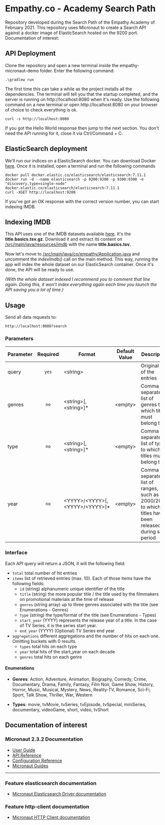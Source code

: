 # Empathy.co - Academy Search Path

Repository developed during the Search Path of the Empathy Academy of February 2021.
This repository uses Micronaut to create a Search API against a docker image of ElasticSearch hosted on the 9200 port.
Documentation of interest:

## API Deployment

Clone the repository and open a new terminal inside the empathy-micronaut-demo folder. Enter the following command:

```shell
.\gradlew run
```

The first time this can take a while as the project installs all the dependencies.
The terminal will tell you that the startup completed, and the server is running on http://localhost:8080 when it's ready.
Use the following command on a new terminal or open http://localhost:8080 on your browser of choice to check everything is ok.

```shell
curl -s http://localhost:8080
```

If you got the Hello World response then jump to the next section.
You don't need the API running for it, close it via Ctrl/Command + C.

## ElasticSearch deployment

We'll run our indices on a ElasticSearch docker.
You can download Docker [here](https://www.docker.com/products/docker-desktop).
Once it is installed, open a terminal and run the following commands 

```shell
docker pull docker.elastic.co/elasticsearch/elasticsearch:7.11.1
docker run -d --name elasticsearch -p 9200:9200 -p 9300:9300 -e "discovery.type=single-node" docker.elastic.co/elasticsearch/elasticsearch:7.11.1
curl -XGET http://localhost:9200
```

If you've got an OK response with the correct version number, you can start indexing IMDB.

## Indexing IMDB

This API uses one of the IMDB datasets available [here](https://datasets.imdbws.com).
It's the **title.basics.tsv.gz**. 
Download it and extract its content on [/src/main/java/resources/imdb](/src/main/java/resources/imdb) 
with the name **title.basics.tsv**. 

Now let's move to [/src/main/java/co/empathy/Application.java](/src/main/java/co/empathy/Application.java)
and uncomment the *indexImdb()* call on the main method.
This way, running the app will index the whole dataset on our ElasticSearch container.
Once it's done, the API will be ready to use.

*(With the whole dataset indexed I recommend you to comment that line again.
Doing this, it won't index everything again each time you launch the API saving you a lot of time.)*

## Usage

Send all data requests to:

```
http://localhost:8080?search
```

### Parameters

| Parameter | Required | Format | Default Value | Description |
|---|:---:|---|---|---|
| query | `yes` | \<string\> | | Original title of the entries |
| genres | `no` | \<string\>[,\<string\>]* | \<empty\> | Comma separated list of genres to which titles must belong to |
| type | `no` | \<string\>[,\<string\>]* |  \<empty\> | Comma separated list of types to which titles must belong to |
| year | `no` | \<YYYY\>/\<YYYY\>[,\<YYYY\>/\<YYYY\>]* |  \<empty\> | Comma separated list of ranges, such as 2000/2010, to which titles have been released during such period

### Interface

Each API query will return a JSON, it will the following field:

* `total` total number of hit entries
* `items` list of retrieved entries (max. 10). Each of those items have the following fields:
    * `id` (string) alphanumeric unique identifier of the title
    * `title` (string) the more popular title / the title used by the filmmakers on promotional materials at the time of release
    * `genres` (string array) up to three genres associated with the title (see Enumerations - Genres)
    * `type` (string) the type/format of the title (see Enumerations - Types)
    * `start_year` (YYYY) represents the release year of a title. 
      In the case of TV Series, it is the series start year.
    * `end_year` (YYYY) (Optional) TV Series end year 
* `aggregations` different aggregations and the number of hits on each one. Omitting buckets with 0 results.
    * `types` total hits on each type
    * `year` total hits of the start_year on each decade
    * `genres` total hits on each genre

#### Enumerations

* **Genres**: Action, Adventure, Animation, Biography, Comedy, Crime, Documentary, Drama, Family, Fantasy, Film Noir, 
  Game Show, History, Horror, Music, Musical, Mystery, News, Reality-TV, Romance, Sci-Fi, Sport, Talk Show, Thriller, 
  War, Western
  
* **Types**: movie, tvMovie, tvSeries, tvEpisode, tvSpecial, miniSeries, documentary, videoGame, short, video, tvShort

## Documentation of interest

### Micronaut 2.3.2 Documentation

- [User Guide](https://docs.micronaut.io/2.3.2/guide/index.html)
- [API Reference](https://docs.micronaut.io/2.3.2/api/index.html)
- [Configuration Reference](https://docs.micronaut.io/2.3.2/guide/configurationreference.html)
- [Micronaut Guides](https://guides.micronaut.io/index.html)
---

### Feature elasticsearch documentation

- [Micronaut Elasticsearch Driver documentation](https://micronaut-projects.github.io/micronaut-elasticsearch/latest/guide/index.html)

### Feature http-client documentation

- [Micronaut HTTP Client documentation](https://docs.micronaut.io/latest/guide/index.html#httpClient)
